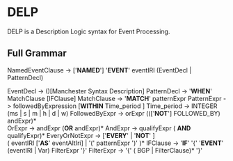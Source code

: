 # DELP
DELP is a  Description Logic syntax for Event Processing.

## Full Grammar

<SPARQL-like prefix declaration>

NamedEventClause -> ['**NAMED**'] '**EVENT**' eventIRI 
	(EventDecl | PatternDecl)
    
EventDecl  ->  ()[Manchester Syntax Description]
PatternDecl -> '**WHEN**'
	MatchClause
	[IFClause]
MatchClause -> '**MATCH**' patternExpr
PatternExpr ->  followedByExpression [**WITHIN** Time_period ]
Time_period ->  INTEGER (ms | s | m | h | d | w)
FollowedByExpr ->  orExpr ((['**NOT**'] FOLLOWED_BY) andExpr)*	
OrExpr -> andExpr (**OR** andExpr)*
AndExpr -> qualifyExpr ( **AND** qualifyExpr)*
EveryOrNotExpr ->  ['**EVERY**' | '**NOT**' ]  
	( eventIRI ['**AS**' eventAltIri] | '(' patternExpr ')' )*
IFClause -> '**IF**' '{' '**EVENT**' (eventIRI | Var) FilterExpr '}'
FilterExpr -> '{' ( BGP | FilterClause)* '}'
